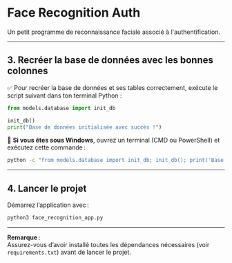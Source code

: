 # Face Recognition Auth

Un petit programme de reconnaissance faciale associé à l'authentification.

---

## 3. Recréer la base de données avec les bonnes colonnes

✅ Pour recréer la base de données et ses tables correctement, exécute le script suivant dans ton terminal Python :

```python
from models.database import init_db

init_db()
print("Base de données initialisée avec succès !")
```

📌 **Si vous êtes sous Windows**, ouvrez un terminal (CMD ou PowerShell) et exécutez cette commande :

```bash
python -c "from models.database import init_db; init_db(); print('Base de données initialisée avec succès !')"
```

---

## 4. Lancer le projet

Démarrez l’application avec :

```bash
python3 face_recognition_app.py
```

---

**Remarque :**  
Assurez-vous d’avoir installé toutes les dépendances nécessaires (voir `requirements.txt`) avant de lancer le projet.
```
